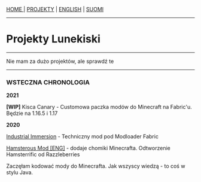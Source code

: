 <p><a href="../pl/index">HOME    </a> | <a href="../pl/projects">    PROJEKTY</a> | <a href="../projects">    ENGLISH</a> | <a href="../fi/projects">    SUOMI</a></p>

<hr>

<h1>Projekty Lunekiski</h1>
  
 <hr>
 
<p>Nie mam za dużo projektów, ale sprawdź te</p>

 <hr>
 
<h3>WSTECZNA CHRONOLOGIA</h3>
  <p><b>2021</b></p>
  <p><b>[WIP]</b> Kisca Canary - Customowa paczka modów do Minecraft na Fabric'u. Będzie na 1.16.5 i 1.17</p>
  <p><b>2020</b><p>
  <p><a href="https://github.com/lunekiska/IndImm-Fabric">Industrial Immersion</a> - Techniczny mod pod Modloader Fabric</p>
  <p><a href="../Hamsterous-Fabric/index">Hamsterous Mod [ENG]</a> - dodaje chomiki Minecrafta. Odtworzenie Hamsterrific od Razzleberries</p>
  <p>Zaczęłam kodować mody do Minecrafta. Jak wszyscy wiedzą - to coś w stylu Java.</p>

